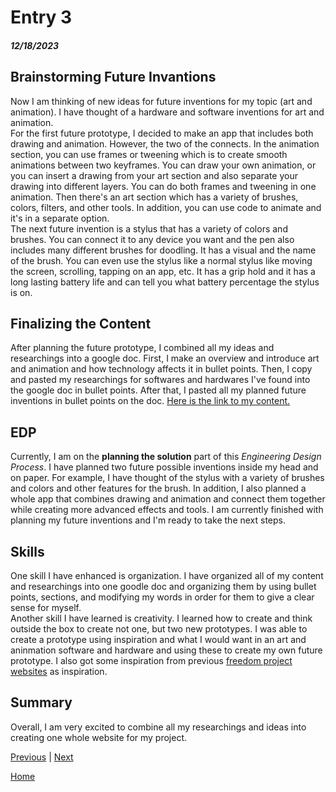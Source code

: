 # Entry 3
##### 12/18/2023

## Brainstorming Future Invantions
Now I am thinking of new ideas for future inventions for my topic (art and animation). I have thought of a hardware and software inventions for art and animation.  
For the first future prototype, I decided to make an app that includes both drawing and animation. However, the two of the connects. In the animation section, you can use frames or tweening which is to create smooth animations between two keyframes. You can draw your own animation, or you can insert a drawing from your art section and also separate your drawing into different layers. You can do both frames and tweening in one animation. Then there's an art section which has a variety of brushes, colors, filters, and other tools. In addition, you can use code to animate and it's in a separate option.  
The next future invention is a stylus that has a variety of colors and brushes. You can connect it to any device you want and the pen also includes many different brushes for doodling. It has a visual and the name of the brush. You can even use the stylus like a normal stylus like moving the screen, scrolling, tapping on an app, etc. It has a grip hold and it has a long lasting battery life and can tell you what battery percentage the stylus is on. 

## Finalizing the Content
After planning the future prototype, I combined all my ideas and researchings into a google doc. First, I make an overview and introduce art and animation and how technology affects it in bullet points. Then, I copy and pasted my researchings for softwares and hardwares I've found into the google doc in bullet points. After that, I pasted all my planned future inventions in bullet points on the doc. [Here is the link to my content.](https://docs.google.com/document/d/190w3_KsI6U3L3ry8zoWvkdBpxfVg2A1d1XhA1jlIlZQ/edit)

## EDP
Currently, I am on the **planning the solution** part of this _Engineering Design Process_. I have planned two future possible inventions inside my head and on paper. For example, I have thought of the stylus with a variety of brushes and colors and other features for the brush. In addition, I also planned a whole app that combines drawing and animation and connect them together while creating more advanced effects and tools. I am currently finished with planning my future inventions and I'm ready to take the next steps.

## Skills
One skill I have enhanced is organization. I have organized all of my content and researchings into one goodle doc and organizing them by using bullet points, sections, and modifying my words in order for them to give a clear sense for myself.  
Another skill I have learned is creativity. I learned how to create and think outside the box to create not one, but two new prototypes. I was able to create a prototype using inspiration and what I would want in an art and aninmation software and hardware and using these to create my own future prototype. I also got some inspiration from previous [freedom project websites](https://docs.google.com/spreadsheets/d/1Nb-VeVd8WpX3cT0z6-XFLsbRGXGfZmOglPl-whd3ZpM/edit#gid=0) as inspiration.

## Summary
Overall, I am very excited to combine all my researchings and ideas into creating one whole website for my project.

[Previous](entry02.md) | [Next](entry04.md)

[Home](../README.md)
